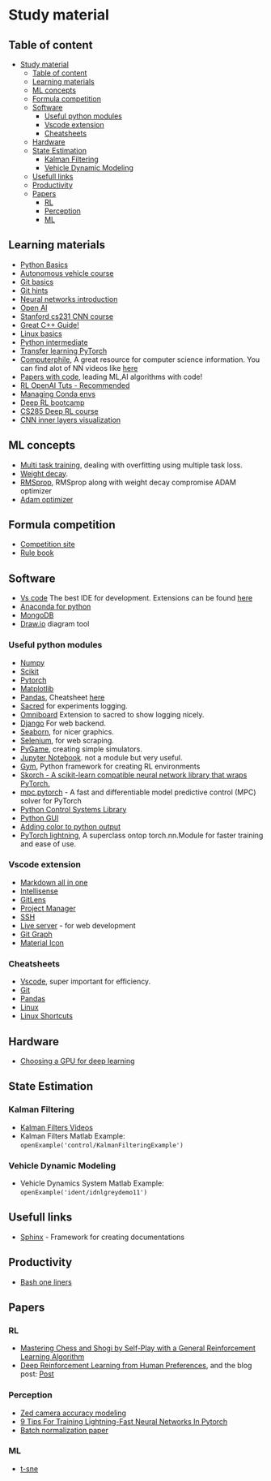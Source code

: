 # Study material

## Table of content

- [Study material](#study-material)
  - [Table of content](#table-of-content)
  - [Learning materials](#learning-materials)
  - [ML concepts](#ml-concepts)
  - [Formula competition](#formula-competition)
  - [Software](#software)
    - [Useful python modules](#useful-python-modules)
    - [Vscode extension](#vscode-extension)
    - [Cheatsheets](#cheatsheets)
  - [Hardware](#hardware)
  - [State Estimation](#state-estimation)
    - [Kalman Filtering](#kalman-filtering)
    - [Vehicle Dynamic Modeling](#vehicle-dynamic-modeling)
  - [Usefull links](#usefull-links)
  - [Productivity](#productivity)
  - [Papers](#papers)
    - [RL](#rl)
    - [Perception](#perception)
    - [ML](#ml)

## Learning materials

- [Python Basics](https://www.kaggle.com/learn/python)
- [Autonomous vehicle course](https://www.coursera.org/specializations/self-driving-cars) 
- [Git basics](https://git-scm.com/book/en/v1/Getting-Started-Git-Basics)
- [Git hints](https://rogerdudler.github.io/git-guide/)
- [Neural networks introduction](https://www.youtube.com/watch?v=aircAruvnKk&list=PLZHQObOWTQDNU6R1_67000Dx_ZCJB-3pi)
- [Open AI](https://openai.com/)
- [Stanford cs231 CNN course](https://www.youtube.com/watch?v=vT1JzLTH4G4&list=PL3FW7Lu3i5JvHM8ljYj-zLfQRF3EO8sYv&index=1)
- [Great C++ Guide!](https://www.youtube.com/watch?v=18c3MTX0PK0&list=PLlrATfBNZ98dudnM48yfGUldqGD0S4FFb)
- [Linux basics](https://maker.pro/linux/tutorial/basic-linux-commands-for-beginners)
- [Python intermediate](https://book.pythontips.com/en/latest/)
- [Transfer learning PyTorch](https://pytorch.org/tutorials/beginner/transfer_learning_tutorial.html)
- [Computerphile](https://www.youtube.com/channel/UC9-y-6csu5WGm29I7JiwpnA), A great resource for computer science information. You can find alot of NN videos like [here](https://www.youtube.com/watch?v=tlS5Y2vm02c&list=PLzH6n4zXuckquVnQ0KlMDxyT5YE-sA8Ps)
- [Papers with code](https://paperswithcode.com/), leading ML,AI algorithms with code!
- [RL OpenAI Tuts - Recommended](https://spinningup.openai.com/en/latest/)
- [Managing Conda envs](https://www.freecodecamp.org/news/why-you-need-python-environments-and-how-to-manage-them-with-conda-85f155f4353c/)
- [Deep RL bootcamp](https://sites.google.com/view/deep-rl-bootcamp/lectures)
- [CS285 Deep RL course](http://rail.eecs.berkeley.edu/deeprlcourse/) 
- [CNN inner layers visualization](https://tensorspace.org/html/playground/lenet.html)

## ML concepts

- [Multi task training](https://ruder.io/multi-task/), dealing with overfitting using multiple task loss.
- [Weight decay](https://becominghuman.ai/this-thing-called-weight-decay-a7cd4bcfccab).
- [RMSprop](https://towardsdatascience.com/understanding-rmsprop-faster-neural-network-learning-62e116fcf29a), RMSprop along with weight decay compromise ADAM optimizer
- [Adam optimizer](https://towardsdatascience.com/adam-latest-trends-in-deep-learning-optimization-6be9a291375c)

## Formula competition

- [Competition site](https://www.formulastudent.de/fsg/)
- [Rule book](FS-Rules_2020_V1.0.pdf)

## Software

- [Vs code](https://code.visualstudio.com/) The best IDE for development. Extensions can be found [here](##Vscode-extension)
- [Anaconda for python](https://www.anaconda.com/)
- [MongoDB](https://www.mongodb.com/)
- [Draw.io](https://github.com/jgraph/drawio-desktop) diagram tool

### Useful python modules

- [Numpy](https://numpy.org/)
- [Scikit](https://scikit-learn.org/stable/)
- [Pytorch](https://pytorch.org/)
- [Matplotlib](https://matplotlib.org/)
- [Pandas](https://pandas.pydata.org/), Cheatsheet [here](#cheatsheets)
- [Sacred](https://github.com/IDSIA/sacred) for experiments logging.
- [Omniboard](https://github.com/vivekratnavel/omniboard) Extension to sacred to show logging nicely.
- [Django](https://www.djangoproject.com/) For web backend.
- [Seaborn](https://seaborn.pydata.org/), for nicer graphics.
- [Selenium](https://selenium-python.readthedocs.io), for web scraping.
- [PyGame](http://www.pygame.org/news.html), creating simple simulators.
- [Jupyter Notebook](https://jupyter.org/). not a module but very useful.
- [Gym](http://gym.openai.com/docs/), Python framework for creating RL environments
- [Skorch - A scikit-learn compatible neural network library that wraps PyTorch.](https://skorch.readthedocs.io/en/latest/index.html)
- [mpc.pytorch](https://locuslab.github.io/mpc.pytorch/) - A fast and differentiable model predictive control (MPC) solver for PyTorch
- [Python Control Systems Library](https://python-control.readthedocs.io/en/latest/)
- [Python GUI](https://pysimplegui.readthedocs.io/en/latest/)
- [Adding color to python output](http://ozzmaker.com/add-colour-to-text-in-python/)
- [PyTorch lightning](https://williamfalcon.github.io/pytorch-lightning/), A superclass ontop torch.nn.Module for faster training and ease of use.

### Vscode extension

- [Markdown all in one](https://marketplace.visualstudio.com/items?itemName=yzhang.markdown-all-in-one)
- [Intellisense](https://marketplace.visualstudio.com/items?itemName=VisualStudioExptTeam.vscodeintellicode)
- [GitLens](https://marketplace.visualstudio.com/items?itemName=eamodio.gitlens)
- [Project Manager](https://marketplace.visualstudio.com/items?itemName=alefragnani.project-manager)
- [SSH](https://marketplace.visualstudio.com/items?itemName=ms-vscode-remote.remote-ssh)
- [Live server](https://marketplace.visualstudio.com/items?itemName=ritwickdey.LiveServer) - for web development
- [Git Graph](https://marketplace.visualstudio.com/items?itemName=mhutchie.git-graph)
- [Material Icon](https://marketplace.visualstudio.com/items?itemName=PKief.material-icon-theme)

### Cheatsheets

- [Vscode](https://code.visualstudio.com/shortcuts/keyboard-shortcuts-windows.pdf), super important for efficiency.
- [Git](atlassian-git-cheatsheet.pdf)
- [Pandas](https://pandas.pydata.org/Pandas_Cheat_Sheet.pdf)
- [Linux](https://www.linuxtrainingacademy.com/linux-commands-cheat-sheet/)
- [Linux Shortcuts](https://www.howtogeek.com/howto/41418/how-to-be-more-productive-in-ubuntu-using-keyboard-shortcuts/)

## Hardware
- [Choosing a GPU for deep learning](https://timdettmers.com/2019/04/03/which-gpu-for-deep-learning/)

## State Estimation
### Kalman Filtering
- [Kalman Filters Videos](https://youtu.be/ul3u2yLPwU0)
- Kalman Filters Matlab Example: ``` openExample('control/KalmanFilteringExample') ```

### Vehicle Dynamic Modeling
- Vehicle Dynamics System Matlab Example: ```openExample('ident/idnlgreydemo11') ```

## Usefull links
- [Sphinx](http://www.sphinx-doc.org/en/master/index.html) - Framework for creating documentations

## Productivity
- [Bash one liners](http://www.bashoneliners.com/oneliners/popular/) 

## Papers

### RL
- [Mastering Chess and Shogi by Self-Play with a General Reinforcement Learning Algorithm](https://arxiv.org/pdf/1712.01815.pdf)
- [Deep Reinforcement Learning from Human Preferences](https://arxiv.org/pdf/1706.03741.pdf), and the blog post: [Post](https://openai.com/blog/deep-reinforcement-learning-from-human-preferences/)

### Perception
- [Zed camera accuracy modeling](https://www.researchgate.net/publication/325854193_Depth_Data_Error_Modeling_of_the_ZED_3D_Vision_Sensor_from_Stereolabs)
- [9 Tips For Training Lightning-Fast Neural Networks In Pytorch](https://towardsdatascience.com/9-tips-for-training-lightning-fast-neural-networks-in-pytorch-8e63a502f565)
- [Batch normalization paper](https://arxiv.org/pdf/1502.03167v3.pdf)

### ML
- [t-sne](https://lvdmaaten.github.io/tsne/)
